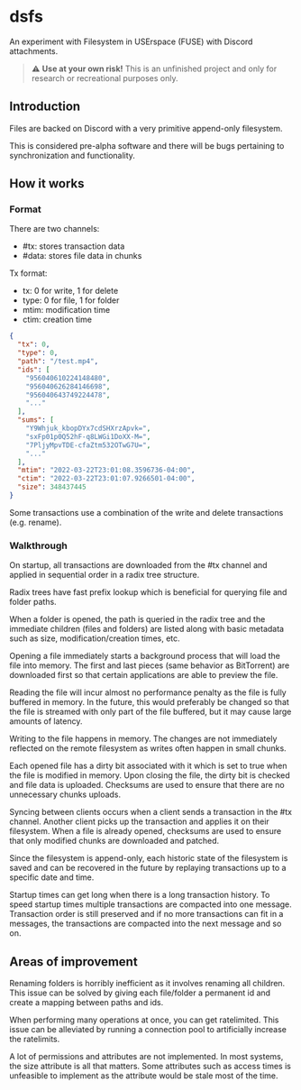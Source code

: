 # dsfs

An experiment with Filesystem in USErspace (FUSE) with Discord attachments.

> :warning: **Use at your own risk!** This is an unfinished project and only
> for research or recreational purposes only.

## Introduction

Files are backed on Discord with a very primitive append-only filesystem.

This is considered pre-alpha software and there will be bugs pertaining to
synchronization and functionality.

## How it works

### Format

There are two channels:

* \#tx: stores transaction data
* \#data: stores file data in chunks

Tx format:

* tx: 0 for write, 1 for delete
* type: 0 for file, 1 for folder
* mtim: modification time
* ctim: creation time

```json
{
  "tx": 0,
  "type": 0,
  "path": "/test.mp4",
  "ids": [
    "956040610224148480",
    "956040626284146698",
    "956040643749224478",
    "..."
  ],
  "sums": [
    "Y9Whjuk_kbopDYx7cdSHXrzApvk=",
    "sxFp01p0Q52hF-q8LWGi1DoXX-M=",
    "7PljyMpvTDE-cfaZtm532OTwG7U=",
    "..."
  ],
  "mtim": "2022-03-22T23:01:08.3596736-04:00",
  "ctim": "2022-03-22T23:01:07.9266501-04:00",
  "size": 348437445
}
```

Some transactions use a combination of the write and delete transactions (e.g.
rename).

### Walkthrough

On startup, all transactions are downloaded from the #tx channel and applied in
sequential order in a radix tree structure.

Radix trees have fast prefix lookup which is beneficial for querying file and
folder paths.

When a folder is opened, the path is queried in the radix tree and the
immediate children (files and folders) are listed along with basic metadata
such as size, modification/creation times, etc.

Opening a file immediately starts a background process that will load the file
into memory. The first and last pieces (same behavior as BitTorrent) are
downloaded first so that certain applications are able to preview the file.

Reading the file will incur almost no performance penalty as the file is fully
buffered in memory. In the future, this would preferably be changed so that the
file is streamed with only part of the file buffered, but it may cause large
amounts of latency.

Writing to the file happens in memory. The changes are not immediately
reflected on the remote filesystem as writes often happen in small chunks.

Each opened file has a dirty bit associated with it which is set to true when
the file is modified in memory. Upon closing the file, the dirty bit is checked
and file data is uploaded. Checksums are used to ensure that there are no
unnecessary chunks uploads.

Syncing between clients occurs when a client sends a transaction in the #tx
channel. Another client picks up the transaction and applies it on their
filesystem. When a file is already opened, checksums are used to ensure that
only modified chunks are downloaded and patched.

Since the filesystem is append-only, each historic state of the filesystem is
saved and can be recovered in the future by replaying transactions up to a
specific date and time.

Startup times can get long when there is a long transaction history. To speed
startup times multiple transactions are compacted into one message. Transaction
order is still preserved and if no more transactions can fit in a messages, the
transactions are compacted into the next message and so on.

## Areas of improvement

Renaming folders is horribly inefficient as it involves renaming all children.
This issue can be solved by giving each file/folder a permanent id and create a
mapping between paths and ids.

When performing many operations at once, you can get ratelimited. This issue
can be alleviated by running a connection pool to artificially increase the
ratelimits.

A lot of permissions and attributes are not implemented. In most systems, the
size attribute is all that matters. Some attributes such as access times is
unfeasible to implement as the attribute would be stale most of the time.
